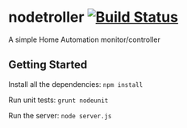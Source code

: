 # nodetroller [![Build Status](https://secure.travis-ci.org/mattneel/nodetroller.png?branch=master)](http://travis-ci.org/mattneel/nodetroller)

A simple Home Automation monitor/controller

## Getting Started
Install all the dependencies: `npm install`

Run unit tests: `grunt nodeunit`

Run the server: `node server.js`